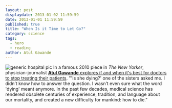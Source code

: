 ```yaml
---
layout: post
displaydate: 2013-01-02 11:59:59
date: 2013-01-01 11:59:59
published: true
title: "When Is it Time to Let Go?"
category: science
tags: 
  - hero
  - reading
author: Atul Gawande
---
```


![generic hospital pic](http://farm5.staticflickr.com/4039/4295768760_4b5d49372e_o.jpg)
In a famous 2010 piece in _The New Yorker_, physician-journalist <a href="http://www.newyorker.com/reporting/2010/08/02/100802fa_fact_gawande?currentPage=all" target="_blank">**Atul Gawande** explores if and when it's best for doctors to stop treating their patients</a>. 
"'Is she dying?' one of the sisters asked me. I didn’t know how to answer the question. I wasn’t even sure what the word 'dying' meant anymore. In the past few decades, medical science has rendered obsolete centuries of experience, tradition, and language about our mortality, and created a new difficulty for mankind: how to die."